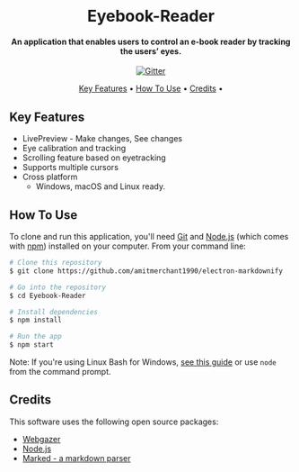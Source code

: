 <h1 align="center">
  <br>
  <!-- <a href="http://www.amitmerchant.com/electron-markdownify"><img src="http://cdn.onlinewebfonts.com/svg/img_85153.png" alt="Eyebook Reader" width="200"></a> -->
  <br>
  Eyebook-Reader
  <br>
</h1>

<h4 align="center">An application that enables users to control an e-book reader by tracking the users’ eyes.</h4>

<p align="center">
  <a href="https://badge.fury.io/js/electron-markdownify">
    <img src="https://badge.fury.io/js/electron-markdownify.svg"
         alt="Gitter">
  </a>
</p>

<p align="center">
  <a href="#key-features">Key Features</a> •
  <a href="#how-to-use">How To Use</a> •
  <a href="#credits">Credits</a> •
</p>

## Key Features

* LivePreview - Make changes, See changes
* Eye calibration and tracking
* Scrolling feature based on eyetracking
* Supports multiple cursors
* Cross platform
  - Windows, macOS and Linux ready.

## How To Use

To clone and run this application, you'll need [Git](https://git-scm.com) and [Node.js](https://nodejs.org/en/download/) (which comes with [npm](http://npmjs.com)) installed on your computer. From your command line:

```bash
# Clone this repository
$ git clone https://github.com/amitmerchant1990/electron-markdownify

# Go into the repository
$ cd Eyebook-Reader

# Install dependencies
$ npm install

# Run the app
$ npm start
```

Note: If you're using Linux Bash for Windows, [see this guide](https://www.howtogeek.com/261575/how-to-run-graphical-linux-desktop-applications-from-windows-10s-bash-shell/) or use `node` from the command prompt.

## Credits

This software uses the following open source packages:

- [Webgazer](https://webgazer.cs.brown.edu/)
- [Node.js](https://nodejs.org/)
- [Marked - a markdown parser](https://github.com/chjj/marked)

